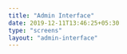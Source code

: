 ```yaml
---
title: "Admin Interface"
date: 2019-12-11T13:46:25+05:30
type: "screens"
layout: "admin-interface"
---
```


